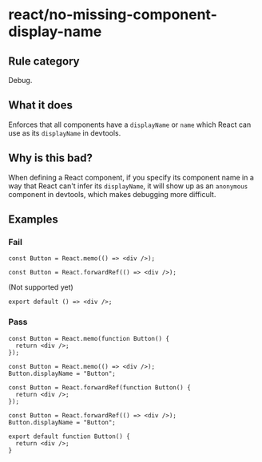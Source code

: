 # react/no-missing-component-display-name

## Rule category

Debug.

## What it does

Enforces that all components have a `displayName` or `name` which React can use as its `displayName` in devtools.

## Why is this bad?

When defining a React component, if you specify its component name in a way that React can't infer its `displayName`, it will show up as an `anonymous` component in devtools, which makes debugging more difficult.

## Examples

### Fail

```tsx
const Button = React.memo(() => <div />);
```

```tsx
const Button = React.forwardRef(() => <div />);
```

(Not supported yet)

```tsx
export default () => <div />;
```

### Pass

```tsx
const Button = React.memo(function Button() {
  return <div />;
});
```

```tsx
const Button = React.memo(() => <div />);
Button.displayName = "Button";
```

```tsx
const Button = React.forwardRef(function Button() {
  return <div />;
});
```

```tsx
const Button = React.forwardRef(() => <div />);
Button.displayName = "Button";
```

```tsx
export default function Button() {
  return <div />;
}
```
